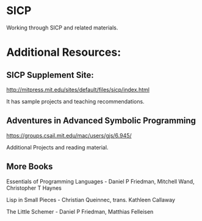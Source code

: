 # SICP
Working through SICP and related materials.

# Additional Resources:

## SICP Supplement Site:
http://mitpress.mit.edu/sites/default/files/sicp/index.html

It has sample projects and teaching recommendations.

## Adventures in Advanced Symbolic Programming
https://groups.csail.mit.edu/mac/users/gjs/6.945/

Additional Projects and reading material.

## More Books

Essentials of Programming Languages - Daniel P Friedman, Mitchell Wand, Christopher T Haynes

Lisp in Small Pieces - Christian Queinnec, trans. Kathleen Callaway

The Little Schemer - Daniel P Friedman, Matthias Felleisen
